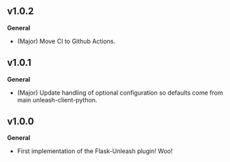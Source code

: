 ## v1.0.2

**General**

* (Major) Move CI to Github Actions.

## v1.0.1

**General**

* (Major) Update handling of optional configuration so defaults come from main unleash-client-python.

## v1.0.0

**General**

* First implementation of the Flask-Unleash plugin!  Woo!